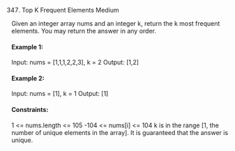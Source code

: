 347. Top K Frequent Elements
Medium

Given an integer array nums and an integer k, return the k most frequent elements. You may return the answer in any order.

#### Example 1:

Input: nums = [1,1,1,2,2,3], k = 2
Output: [1,2]
#### Example 2:

Input: nums = [1], k = 1
Output: [1]
####  Constraints:

1 <= nums.length <= 105
-104 <= nums[i] <= 104
k is in the range [1, the number of unique elements in the array].
It is guaranteed that the answer is unique.